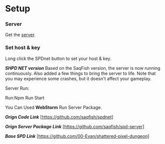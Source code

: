 # Setup
### Server

Get the [server](https://github.com/saqfish/spd-server).

### Set host & key
Long click the SPDnet button to set your host & key.

***SHPD NET version***
Based on the SaqFish version, the server is now running continuously.
Also added a few things to bring the server to life.
Note that you may experience some crashes, but it doesn't affect your gameplay.

Server Run:

Run:Npm Run Start

You Can Used **WebStorm** Run Server Package.

***Orign Code Link***
[https://github.com/saqfish/spdnet]

***Orign Server Package Link***
[https://github.com/saqfish/spd-server]

***Base SPD Link***
[https://github.com/00-Evan/shattered-pixel-dungeon]
